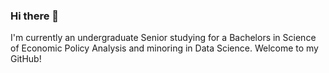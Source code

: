 ### Hi there 👋
I'm currently an undergraduate Senior studying for a Bachelors in Science of Economic Policy Analysis and minoring in Data Science. Welcome to my GitHub!


